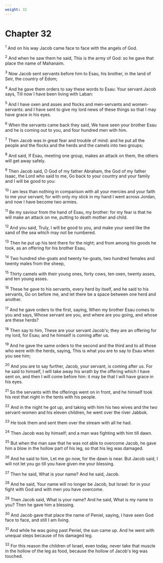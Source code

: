 ```yaml
---
weight: 32
---
```


# Chapter 32

<sup>1</sup> And on his way Jacob came face to face with the angels of God. 

<sup>2</sup> And when he saw them he said, This is the army of God: so he gave that place the name of Mahanaim. 

<sup>3</sup> Now Jacob sent servants before him to Esau, his brother, in the land of Seir, the country of Edom; 

<sup>4</sup> And he gave them orders to say these words to Esau: Your servant Jacob says, Till now I have been living with Laban: 

<sup>5</sup> And I have oxen and asses and flocks and men-servants and women-servants: and I have sent to give my lord news of these things so that I may have grace in his eyes. 

<sup>6</sup> When the servants came back they said, We have seen your brother Esau and he is coming out to you, and four hundred men with him. 

<sup>7</sup> Then Jacob was in great fear and trouble of mind: and he put all the people and the flocks and the herds and the camels into two groups; 

<sup>8</sup> And said, If Esau, meeting one group, makes an attack on them, the others will get away safely. 

<sup>9</sup> Then Jacob said, O God of my father Abraham, the God of my father Isaac, the Lord who said to me, Go back to your country and your family and I will be good to you: 

<sup>10</sup> I am less than nothing in comparison with all your mercies and your faith to me your servant; for with only my stick in my hand I went across Jordan, and now I have become two armies. 

<sup>11</sup> Be my saviour from the hand of Esau, my brother: for my fear is that he will make an attack on me, putting to death mother and child. 

<sup>12</sup> And you said, Truly, I will be good to you, and make your seed like the sand of the sea which may not be numbered. 

<sup>13</sup> Then he put up his tent there for the night; and from among his goods he took, as an offering for his brother Esau, 

<sup>14</sup> Two hundred she-goats and twenty he-goats, two hundred females and twenty males from the sheep, 

<sup>15</sup> Thirty camels with their young ones, forty cows, ten oxen, twenty asses, and ten young asses. 

<sup>16</sup> These he gave to his servants, every herd by itself, and he said to his servants, Go on before me, and let there be a space between one herd and another. 

<sup>17</sup> And he gave orders to the first, saying, When my brother Esau comes to you and says, Whose servant are you, and where are you going, and whose are these herds? 

<sup>18</sup> Then say to him, These are your servant Jacob's; they are an offering for my lord, for Esau; and he himself is coming after us. 

<sup>19</sup> And he gave the same orders to the second and the third and to all those who were with the herds, saying, This is what you are to say to Esau when you see him; 

<sup>20</sup> And you are to say further, Jacob, your servant, is coming after us. For he said to himself, I will take away his wrath by the offering which I have sent on, and then I will come before him: it may be that I will have grace in his eyes. 

<sup>21</sup> So the servants with the offerings went on in front, and he himself took his rest that night in the tents with his people. 

<sup>22</sup> And in the night he got up, and taking with him his two wives and the two servant-women and his eleven children, he went over the river Jabbok. 

<sup>23</sup> He took them and sent them over the stream with all he had. 

<sup>24</sup> Then Jacob was by himself; and a man was fighting with him till dawn. 

<sup>25</sup> But when the man saw that he was not able to overcome Jacob, he gave him a blow in the hollow part of his leg, so that his leg was damaged. 

<sup>26</sup> And he said to him, Let me go now, for the dawn is near. But Jacob said, I will not let you go till you have given me your blessing. 

<sup>27</sup> Then he said, What is your name? And he said, Jacob. 

<sup>28</sup> And he said, Your name will no longer be Jacob, but Israel: for in your fight with God and with men you have overcome. 

<sup>29</sup> Then Jacob said, What is your name? And he said, What is my name to you? Then he gave him a blessing. 

<sup>30</sup> And Jacob gave that place the name of Peniel, saying, I have seen God face to face, and still I am living. 

<sup>31</sup> And while he was going past Peniel, the sun came up. And he went with unequal steps because of his damaged leg. 

<sup>32</sup> For this reason the children of Israel, even today, never take that muscle in the hollow of the leg as food, because the hollow of Jacob's leg was touched. 


